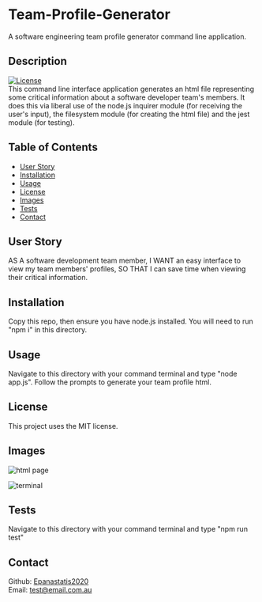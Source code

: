 # Team-Profile-Generator

A software engineering team profile generator command line application.
​

## Description

[![License](https://img.shields.io/badge/License-MIT-<Blue>.svg)](https://shields.io/)  
This command line interface application generates an html file representing some critical information about a software developer team's members. It does this via liberal use of the node.js inquirer module (for receiving the user's input), the filesystem module (for creating the html file) and the jest module (for testing).

## Table of Contents

- [User Story](#userStory)
- [Installation](#installation)
- [Usage](#usage)
- [License](#license)
- [Images](#images)
- [Tests](#tests)
- [Contact](#contact)

## User Story

AS A software development team member, I WANT an easy interface to view my team members' profiles, SO THAT I can save time when viewing their critical information.

## Installation

Copy this repo, then ensure you have node.js installed. You will need to run "npm i" in this directory.

## Usage

Navigate to this directory with your command terminal and type "node app.js". Follow the prompts to generate your team profile html.

## License

This project uses the MIT license.

## Images

![html page](#)

![terminal](#)

## Tests

Navigate to this directory with your command terminal and type "npm run test"

## Contact

Github: [Epanastatis2020](https://github.com/Epanastatis2020)  
Email: <test@email.com.au>
